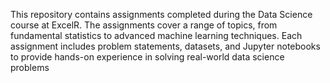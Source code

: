 This repository contains assignments completed during the Data Science course at ExcelR. The assignments cover a range of topics, from fundamental statistics to advanced machine learning techniques. Each assignment includes problem statements, datasets, and Jupyter notebooks to provide hands-on experience in solving real-world data science problems
